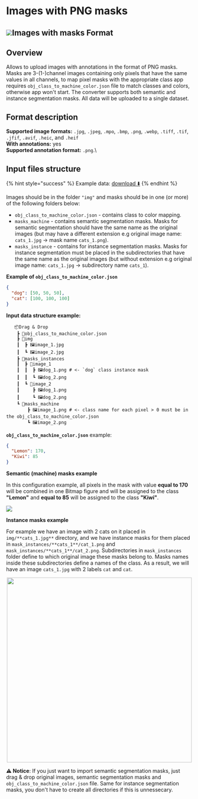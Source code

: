 # Images with PNG masks

## ![](https://github.com/supervisely-ecosystem/import-wizard-docs/releases/download/v0.0.1/masks\_logo.png)Images with masks Format

## Overview

Allows to upload images with annotations in the format of PNG masks. Masks are 3-(1-)channel images containing only pixels that have the same values in all channels, to map pixel masks with the appropriate class app requires `obj_class_to_machine_color.json` file to match classes and colors, otherwise app won't start. The converter supports both semantic and instance segmentation masks. All data will be uploaded to a single dataset.

## Format description

**Supported image formats:** `.jpg`, `.jpeg`, `.mpo`, `.bmp`, `.png`, `.webp`, `.tiff`, `.tif`, `.jfif`, `.avif`, `.heic`, and `.heif`\
**With annotations:** yes\
**Supported annotation format:** `.png`.\


## Input files structure

{% hint style="success" %}
Example data: [download ⬇️](https://github.com/user-attachments/files/17330052/masks\_sample.zip)
{% endhint %}

Images should be in the folder `"img"` and masks should be in one (or more) of the following folders below:

* `obj_class_to_machine_color.json` - contains class to color mapping.
* `masks_machine` - contains semantic segmentation masks. Masks for semantic segmentation should have the same name as the original images (but may have a different extension e.g original image name: `cats_1.jpg` -> mask name `cats_1.png`).
* `masks_instance` - contains for instance segmentation masks. Masks for instance segmentation must be placed in the subdirectories that have the same name as the original images (but without extension e.g original image name: `cats_1.jpg` -> subdirectory name `cats_1`).

**Example of `obj_class_to_machine_color.json`**

```json
{
  "dog": [50, 50, 50],
  "cat": [100, 100, 100]
}
```

**Input data structure example:**

```
   📦Drag & Drop
    ┣ 📜obj_class_to_machine_color.json
    ┣ 📂img
    ┃  ┣ 🖼️image_1.jpg
    ┃  ┗ 🖼️image_2.jpg
    ┣ 📂masks_instances
    ┃  ┣ 📂image_1
    ┃  ┃  ┣ 🖼️dog_1.png # <- `dog` class instance mask
    ┃  ┃  ┗ 🖼️dog_2.png
    ┃  ┗ 📂image_2
    ┃     ┣ 🖼️dog_1.png
    ┃     ┗ 🖼️dog_2.png
    ┗ 📂masks_machine
        ┣ 🖼️image_1.png # <- class name for each pixel > 0 must be in the obj_class_to_machine_color.json
        ┗ 🖼️image_2.png
```

**`obj_class_to_machine_color.json`** example:

```json
{
  "Lemon": 170,
  "Kiwi": 85
}
```

**Semantic (machine) masks example**

In this configuration example, all pixels in the mask with value **equal to 170** will be combined in one Bitmap figure and will be assigned to the class **"Lemon"** and **equal to 85** will be assigned to the class **"Kiwi"**.

![](https://i.imgur.com/a5cVpAB.png)

**Instance masks example**

For example we have an image with 2 cats on it placed in `img/**cats_1.jpg**` directory, and we have instance masks for them placed in `mask_instances/**cats_1**/cat_1.png` and `mask_instances/**cats_1**/cat_2.png`. Subdirectories in `mask_instances` folder define to which original image these masks belong to. Masks names inside these subdirectories define a names of the class. As a result, we will have an image `cats_1.jpg` with 2 labels `cat` and `cat`.

<div align="center">

<img src="https://user-images.githubusercontent.com/48913536/182435346-a57da6a0-15d0-4f24-a17d-9063bc962b57.png" alt="" width="500">

</div>

**⚠️ Notice**: If you just want to import semantic segmentation masks, just drag & drop original images, semantic segmentation masks and `obj_class_to_machine_color.json` file. Same for instance segmentation masks, you don't have to create all directories if this is unnessecary.

